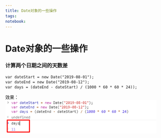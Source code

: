 ```yaml
---
title: Date对象的一些操作
tags: 
notebook: 
---
```

# Date对象的一些操作
### 计算两个日期之间的天数差
```
var dateStart = new Date("2019-08-01");
var dateEnd = new Date("2019-08-12");
var days = (dateEnd - dateStart) / (1000 * 60 * 60 * 24));
```
效果：
![](https://raw.githubusercontent.com/heihuahe/myGallery/master/noteImage/20190812152646.png)

